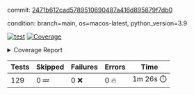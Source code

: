 commit: [2471b612cad5789510690487a416d895879f7db0](https://github.com/rcmdnk/homebrew-file/tree/2471b612cad5789510690487a416d895879f7db0)

condition: branch=main, os=macos-latest, python_version=3.9

[![test](https://github.com/rcmdnk/homebrew-file/actions/workflows/test.yml/badge.svg)](https://github.com/rcmdnk/homebrew-file/actions/runs/15792207377)
<a href="https://github.com/rcmdnk/homebrew-file/blob/2471b612cad5789510690487a416d895879f7db0/README.md"><img alt="Coverage" src="https://img.shields.io/badge/Coverage-56%25-orange.svg" /></a><details><summary>Coverage Report </summary><table><tr><th>File</th><th>Stmts</th><th>Miss</th><th>Cover</th><th>Missing</th></tr><tbody><tr><td colspan="5"><b>bin</b></td></tr><tr><td>&nbsp; &nbsp;<a href="https://github.com/rcmdnk/homebrew-file/blob/2471b612cad5789510690487a416d895879f7db0/bin/brew-file">brew-file</a></td><td>2168</td><td>945</td><td>56%</td><td><a href="https://github.com/rcmdnk/homebrew-file/blob/2471b612cad5789510690487a416d895879f7db0/bin/brew-file#L56-L62">56&ndash;62</a>, <a href="https://github.com/rcmdnk/homebrew-file/blob/2471b612cad5789510690487a416d895879f7db0/bin/brew-file#L149">149</a>, <a href="https://github.com/rcmdnk/homebrew-file/blob/2471b612cad5789510690487a416d895879f7db0/bin/brew-file#L161">161</a>, <a href="https://github.com/rcmdnk/homebrew-file/blob/2471b612cad5789510690487a416d895879f7db0/bin/brew-file#L210">210</a>, <a href="https://github.com/rcmdnk/homebrew-file/blob/2471b612cad5789510690487a416d895879f7db0/bin/brew-file#L304">304</a>, <a href="https://github.com/rcmdnk/homebrew-file/blob/2471b612cad5789510690487a416d895879f7db0/bin/brew-file#L307">307</a>, <a href="https://github.com/rcmdnk/homebrew-file/blob/2471b612cad5789510690487a416d895879f7db0/bin/brew-file#L375-L377">375&ndash;377</a>, <a href="https://github.com/rcmdnk/homebrew-file/blob/2471b612cad5789510690487a416d895879f7db0/bin/brew-file#L386-L387">386&ndash;387</a>, <a href="https://github.com/rcmdnk/homebrew-file/blob/2471b612cad5789510690487a416d895879f7db0/bin/brew-file#L481">481</a>, <a href="https://github.com/rcmdnk/homebrew-file/blob/2471b612cad5789510690487a416d895879f7db0/bin/brew-file#L487-L490">487&ndash;490</a>, <a href="https://github.com/rcmdnk/homebrew-file/blob/2471b612cad5789510690487a416d895879f7db0/bin/brew-file#L528-L552">528&ndash;552</a>, <a href="https://github.com/rcmdnk/homebrew-file/blob/2471b612cad5789510690487a416d895879f7db0/bin/brew-file#L556-L564">556&ndash;564</a>, <a href="https://github.com/rcmdnk/homebrew-file/blob/2471b612cad5789510690487a416d895879f7db0/bin/brew-file#L690">690</a>, <a href="https://github.com/rcmdnk/homebrew-file/blob/2471b612cad5789510690487a416d895879f7db0/bin/brew-file#L810-L814">810&ndash;814</a>, <a href="https://github.com/rcmdnk/homebrew-file/blob/2471b612cad5789510690487a416d895879f7db0/bin/brew-file#L827-L832">827&ndash;832</a>, <a href="https://github.com/rcmdnk/homebrew-file/blob/2471b612cad5789510690487a416d895879f7db0/bin/brew-file#L843">843</a>, <a href="https://github.com/rcmdnk/homebrew-file/blob/2471b612cad5789510690487a416d895879f7db0/bin/brew-file#L860">860</a>, <a href="https://github.com/rcmdnk/homebrew-file/blob/2471b612cad5789510690487a416d895879f7db0/bin/brew-file#L864-L872">864&ndash;872</a>, <a href="https://github.com/rcmdnk/homebrew-file/blob/2471b612cad5789510690487a416d895879f7db0/bin/brew-file#L881-L884">881&ndash;884</a>, <a href="https://github.com/rcmdnk/homebrew-file/blob/2471b612cad5789510690487a416d895879f7db0/bin/brew-file#L886-L889">886&ndash;889</a>, <a href="https://github.com/rcmdnk/homebrew-file/blob/2471b612cad5789510690487a416d895879f7db0/bin/brew-file#L891-L894">891&ndash;894</a>, <a href="https://github.com/rcmdnk/homebrew-file/blob/2471b612cad5789510690487a416d895879f7db0/bin/brew-file#L905-L923">905&ndash;923</a>, <a href="https://github.com/rcmdnk/homebrew-file/blob/2471b612cad5789510690487a416d895879f7db0/bin/brew-file#L974-L984">974&ndash;984</a>, <a href="https://github.com/rcmdnk/homebrew-file/blob/2471b612cad5789510690487a416d895879f7db0/bin/brew-file#L987-L1014">987&ndash;1014</a>, <a href="https://github.com/rcmdnk/homebrew-file/blob/2471b612cad5789510690487a416d895879f7db0/bin/brew-file#L1030-L1045">1030&ndash;1045</a>, <a href="https://github.com/rcmdnk/homebrew-file/blob/2471b612cad5789510690487a416d895879f7db0/bin/brew-file#L1087">1087</a>, <a href="https://github.com/rcmdnk/homebrew-file/blob/2471b612cad5789510690487a416d895879f7db0/bin/brew-file#L1103-L1108">1103&ndash;1108</a>, <a href="https://github.com/rcmdnk/homebrew-file/blob/2471b612cad5789510690487a416d895879f7db0/bin/brew-file#L1112-L1114">1112&ndash;1114</a>, <a href="https://github.com/rcmdnk/homebrew-file/blob/2471b612cad5789510690487a416d895879f7db0/bin/brew-file#L1118-L1121">1118&ndash;1121</a>, <a href="https://github.com/rcmdnk/homebrew-file/blob/2471b612cad5789510690487a416d895879f7db0/bin/brew-file#L1125-L1127">1125&ndash;1127</a>, <a href="https://github.com/rcmdnk/homebrew-file/blob/2471b612cad5789510690487a416d895879f7db0/bin/brew-file#L1131-L1133">1131&ndash;1133</a>, <a href="https://github.com/rcmdnk/homebrew-file/blob/2471b612cad5789510690487a416d895879f7db0/bin/brew-file#L1137-L1139">1137&ndash;1139</a>, <a href="https://github.com/rcmdnk/homebrew-file/blob/2471b612cad5789510690487a416d895879f7db0/bin/brew-file#L1143-L1145">1143&ndash;1145</a>, <a href="https://github.com/rcmdnk/homebrew-file/blob/2471b612cad5789510690487a416d895879f7db0/bin/brew-file#L1149-L1151">1149&ndash;1151</a>, <a href="https://github.com/rcmdnk/homebrew-file/blob/2471b612cad5789510690487a416d895879f7db0/bin/brew-file#L1155-L1158">1155&ndash;1158</a>, <a href="https://github.com/rcmdnk/homebrew-file/blob/2471b612cad5789510690487a416d895879f7db0/bin/brew-file#L1162-L1164">1162&ndash;1164</a>, <a href="https://github.com/rcmdnk/homebrew-file/blob/2471b612cad5789510690487a416d895879f7db0/bin/brew-file#L1182">1182</a>, <a href="https://github.com/rcmdnk/homebrew-file/blob/2471b612cad5789510690487a416d895879f7db0/bin/brew-file#L1232-L1234">1232&ndash;1234</a>, <a href="https://github.com/rcmdnk/homebrew-file/blob/2471b612cad5789510690487a416d895879f7db0/bin/brew-file#L1237">1237</a>, <a href="https://github.com/rcmdnk/homebrew-file/blob/2471b612cad5789510690487a416d895879f7db0/bin/brew-file#L1243">1243</a>, <a href="https://github.com/rcmdnk/homebrew-file/blob/2471b612cad5789510690487a416d895879f7db0/bin/brew-file#L1265-L1268">1265&ndash;1268</a>, <a href="https://github.com/rcmdnk/homebrew-file/blob/2471b612cad5789510690487a416d895879f7db0/bin/brew-file#L1346">1346</a>, <a href="https://github.com/rcmdnk/homebrew-file/blob/2471b612cad5789510690487a416d895879f7db0/bin/brew-file#L1383">1383</a>, <a href="https://github.com/rcmdnk/homebrew-file/blob/2471b612cad5789510690487a416d895879f7db0/bin/brew-file#L1420">1420</a>, <a href="https://github.com/rcmdnk/homebrew-file/blob/2471b612cad5789510690487a416d895879f7db0/bin/brew-file#L1423">1423</a>, <a href="https://github.com/rcmdnk/homebrew-file/blob/2471b612cad5789510690487a416d895879f7db0/bin/brew-file#L1435">1435</a>, <a href="https://github.com/rcmdnk/homebrew-file/blob/2471b612cad5789510690487a416d895879f7db0/bin/brew-file#L1437">1437</a>, <a href="https://github.com/rcmdnk/homebrew-file/blob/2471b612cad5789510690487a416d895879f7db0/bin/brew-file#L1472-L1473">1472&ndash;1473</a>, <a href="https://github.com/rcmdnk/homebrew-file/blob/2471b612cad5789510690487a416d895879f7db0/bin/brew-file#L1478-L1481">1478&ndash;1481</a>, <a href="https://github.com/rcmdnk/homebrew-file/blob/2471b612cad5789510690487a416d895879f7db0/bin/brew-file#L1511-L1538">1511&ndash;1538</a>, <a href="https://github.com/rcmdnk/homebrew-file/blob/2471b612cad5789510690487a416d895879f7db0/bin/brew-file#L1545">1545</a>, <a href="https://github.com/rcmdnk/homebrew-file/blob/2471b612cad5789510690487a416d895879f7db0/bin/brew-file#L1547">1547</a>, <a href="https://github.com/rcmdnk/homebrew-file/blob/2471b612cad5789510690487a416d895879f7db0/bin/brew-file#L1556-L1557">1556&ndash;1557</a>, <a href="https://github.com/rcmdnk/homebrew-file/blob/2471b612cad5789510690487a416d895879f7db0/bin/brew-file#L1562">1562</a>, <a href="https://github.com/rcmdnk/homebrew-file/blob/2471b612cad5789510690487a416d895879f7db0/bin/brew-file#L1568">1568</a>, <a href="https://github.com/rcmdnk/homebrew-file/blob/2471b612cad5789510690487a416d895879f7db0/bin/brew-file#L1572-L1583">1572&ndash;1583</a>, <a href="https://github.com/rcmdnk/homebrew-file/blob/2471b612cad5789510690487a416d895879f7db0/bin/brew-file#L1586-L1591">1586&ndash;1591</a>, <a href="https://github.com/rcmdnk/homebrew-file/blob/2471b612cad5789510690487a416d895879f7db0/bin/brew-file#L1602-L1622">1602&ndash;1622</a>, <a href="https://github.com/rcmdnk/homebrew-file/blob/2471b612cad5789510690487a416d895879f7db0/bin/brew-file#L1650">1650</a>, <a href="https://github.com/rcmdnk/homebrew-file/blob/2471b612cad5789510690487a416d895879f7db0/bin/brew-file#L1689-L1696">1689&ndash;1696</a>, <a href="https://github.com/rcmdnk/homebrew-file/blob/2471b612cad5789510690487a416d895879f7db0/bin/brew-file#L1703-L1711">1703&ndash;1711</a>, <a href="https://github.com/rcmdnk/homebrew-file/blob/2471b612cad5789510690487a416d895879f7db0/bin/brew-file#L1727">1727</a>, <a href="https://github.com/rcmdnk/homebrew-file/blob/2471b612cad5789510690487a416d895879f7db0/bin/brew-file#L1737">1737</a>, <a href="https://github.com/rcmdnk/homebrew-file/blob/2471b612cad5789510690487a416d895879f7db0/bin/brew-file#L1743">1743</a>, <a href="https://github.com/rcmdnk/homebrew-file/blob/2471b612cad5789510690487a416d895879f7db0/bin/brew-file#L1753">1753</a>, <a href="https://github.com/rcmdnk/homebrew-file/blob/2471b612cad5789510690487a416d895879f7db0/bin/brew-file#L1762-L1763">1762&ndash;1763</a>, <a href="https://github.com/rcmdnk/homebrew-file/blob/2471b612cad5789510690487a416d895879f7db0/bin/brew-file#L1767">1767</a>, <a href="https://github.com/rcmdnk/homebrew-file/blob/2471b612cad5789510690487a416d895879f7db0/bin/brew-file#L1773">1773</a>, <a href="https://github.com/rcmdnk/homebrew-file/blob/2471b612cad5789510690487a416d895879f7db0/bin/brew-file#L1779-L1783">1779&ndash;1783</a>, <a href="https://github.com/rcmdnk/homebrew-file/blob/2471b612cad5789510690487a416d895879f7db0/bin/brew-file#L1799-L1806">1799&ndash;1806</a>, <a href="https://github.com/rcmdnk/homebrew-file/blob/2471b612cad5789510690487a416d895879f7db0/bin/brew-file#L1813-L1817">1813&ndash;1817</a>, <a href="https://github.com/rcmdnk/homebrew-file/blob/2471b612cad5789510690487a416d895879f7db0/bin/brew-file#L1821">1821</a>, <a href="https://github.com/rcmdnk/homebrew-file/blob/2471b612cad5789510690487a416d895879f7db0/bin/brew-file#L1834-L1835">1834&ndash;1835</a>, <a href="https://github.com/rcmdnk/homebrew-file/blob/2471b612cad5789510690487a416d895879f7db0/bin/brew-file#L1856-L1964">1856&ndash;1964</a>, <a href="https://github.com/rcmdnk/homebrew-file/blob/2471b612cad5789510690487a416d895879f7db0/bin/brew-file#L1967-L1976">1967&ndash;1976</a>, <a href="https://github.com/rcmdnk/homebrew-file/blob/2471b612cad5789510690487a416d895879f7db0/bin/brew-file#L1989">1989</a>, <a href="https://github.com/rcmdnk/homebrew-file/blob/2471b612cad5789510690487a416d895879f7db0/bin/brew-file#L1994">1994</a>, <a href="https://github.com/rcmdnk/homebrew-file/blob/2471b612cad5789510690487a416d895879f7db0/bin/brew-file#L1999-L2038">1999&ndash;2038</a>, <a href="https://github.com/rcmdnk/homebrew-file/blob/2471b612cad5789510690487a416d895879f7db0/bin/brew-file#L2048-L2075">2048&ndash;2075</a>, <a href="https://github.com/rcmdnk/homebrew-file/blob/2471b612cad5789510690487a416d895879f7db0/bin/brew-file#L2079-L2145">2079&ndash;2145</a>, <a href="https://github.com/rcmdnk/homebrew-file/blob/2471b612cad5789510690487a416d895879f7db0/bin/brew-file#L2152-L2155">2152&ndash;2155</a>, <a href="https://github.com/rcmdnk/homebrew-file/blob/2471b612cad5789510690487a416d895879f7db0/bin/brew-file#L2164-L2167">2164&ndash;2167</a>, <a href="https://github.com/rcmdnk/homebrew-file/blob/2471b612cad5789510690487a416d895879f7db0/bin/brew-file#L2176-L2179">2176&ndash;2179</a>, <a href="https://github.com/rcmdnk/homebrew-file/blob/2471b612cad5789510690487a416d895879f7db0/bin/brew-file#L2188-L2209">2188&ndash;2209</a>, <a href="https://github.com/rcmdnk/homebrew-file/blob/2471b612cad5789510690487a416d895879f7db0/bin/brew-file#L2219-L2237">2219&ndash;2237</a>, <a href="https://github.com/rcmdnk/homebrew-file/blob/2471b612cad5789510690487a416d895879f7db0/bin/brew-file#L2246-L2256">2246&ndash;2256</a>, <a href="https://github.com/rcmdnk/homebrew-file/blob/2471b612cad5789510690487a416d895879f7db0/bin/brew-file#L2259-L2274">2259&ndash;2274</a>, <a href="https://github.com/rcmdnk/homebrew-file/blob/2471b612cad5789510690487a416d895879f7db0/bin/brew-file#L2277-L2289">2277&ndash;2289</a>, <a href="https://github.com/rcmdnk/homebrew-file/blob/2471b612cad5789510690487a416d895879f7db0/bin/brew-file#L2296">2296</a>, <a href="https://github.com/rcmdnk/homebrew-file/blob/2471b612cad5789510690487a416d895879f7db0/bin/brew-file#L2300-L2307">2300&ndash;2307</a>, <a href="https://github.com/rcmdnk/homebrew-file/blob/2471b612cad5789510690487a416d895879f7db0/bin/brew-file#L2314-L2315">2314&ndash;2315</a>, <a href="https://github.com/rcmdnk/homebrew-file/blob/2471b612cad5789510690487a416d895879f7db0/bin/brew-file#L2344">2344</a>, <a href="https://github.com/rcmdnk/homebrew-file/blob/2471b612cad5789510690487a416d895879f7db0/bin/brew-file#L2350">2350</a>, <a href="https://github.com/rcmdnk/homebrew-file/blob/2471b612cad5789510690487a416d895879f7db0/bin/brew-file#L2358-L2362">2358&ndash;2362</a>, <a href="https://github.com/rcmdnk/homebrew-file/blob/2471b612cad5789510690487a416d895879f7db0/bin/brew-file#L2373-L2376">2373&ndash;2376</a>, <a href="https://github.com/rcmdnk/homebrew-file/blob/2471b612cad5789510690487a416d895879f7db0/bin/brew-file#L2383">2383</a>, <a href="https://github.com/rcmdnk/homebrew-file/blob/2471b612cad5789510690487a416d895879f7db0/bin/brew-file#L2390">2390</a>, <a href="https://github.com/rcmdnk/homebrew-file/blob/2471b612cad5789510690487a416d895879f7db0/bin/brew-file#L2394">2394</a>, <a href="https://github.com/rcmdnk/homebrew-file/blob/2471b612cad5789510690487a416d895879f7db0/bin/brew-file#L2415-L2448">2415&ndash;2448</a>, <a href="https://github.com/rcmdnk/homebrew-file/blob/2471b612cad5789510690487a416d895879f7db0/bin/brew-file#L2468">2468</a>, <a href="https://github.com/rcmdnk/homebrew-file/blob/2471b612cad5789510690487a416d895879f7db0/bin/brew-file#L2485-L2486">2485&ndash;2486</a>, <a href="https://github.com/rcmdnk/homebrew-file/blob/2471b612cad5789510690487a416d895879f7db0/bin/brew-file#L2490">2490</a>, <a href="https://github.com/rcmdnk/homebrew-file/blob/2471b612cad5789510690487a416d895879f7db0/bin/brew-file#L2495-L2496">2495&ndash;2496</a>, <a href="https://github.com/rcmdnk/homebrew-file/blob/2471b612cad5789510690487a416d895879f7db0/bin/brew-file#L2502-L2522">2502&ndash;2522</a>, <a href="https://github.com/rcmdnk/homebrew-file/blob/2471b612cad5789510690487a416d895879f7db0/bin/brew-file#L2526-L2536">2526&ndash;2536</a>, <a href="https://github.com/rcmdnk/homebrew-file/blob/2471b612cad5789510690487a416d895879f7db0/bin/brew-file#L2539">2539</a>, <a href="https://github.com/rcmdnk/homebrew-file/blob/2471b612cad5789510690487a416d895879f7db0/bin/brew-file#L2555">2555</a>, <a href="https://github.com/rcmdnk/homebrew-file/blob/2471b612cad5789510690487a416d895879f7db0/bin/brew-file#L2559-L2565">2559&ndash;2565</a>, <a href="https://github.com/rcmdnk/homebrew-file/blob/2471b612cad5789510690487a416d895879f7db0/bin/brew-file#L2567">2567</a>, <a href="https://github.com/rcmdnk/homebrew-file/blob/2471b612cad5789510690487a416d895879f7db0/bin/brew-file#L2573">2573</a>, <a href="https://github.com/rcmdnk/homebrew-file/blob/2471b612cad5789510690487a416d895879f7db0/bin/brew-file#L2602-L2614">2602&ndash;2614</a>, <a href="https://github.com/rcmdnk/homebrew-file/blob/2471b612cad5789510690487a416d895879f7db0/bin/brew-file#L2630-L2631">2630&ndash;2631</a>, <a href="https://github.com/rcmdnk/homebrew-file/blob/2471b612cad5789510690487a416d895879f7db0/bin/brew-file#L2633">2633</a>, <a href="https://github.com/rcmdnk/homebrew-file/blob/2471b612cad5789510690487a416d895879f7db0/bin/brew-file#L2643">2643</a>, <a href="https://github.com/rcmdnk/homebrew-file/blob/2471b612cad5789510690487a416d895879f7db0/bin/brew-file#L2658-L2905">2658&ndash;2905</a>, <a href="https://github.com/rcmdnk/homebrew-file/blob/2471b612cad5789510690487a416d895879f7db0/bin/brew-file#L2928-L2930">2928&ndash;2930</a>, <a href="https://github.com/rcmdnk/homebrew-file/blob/2471b612cad5789510690487a416d895879f7db0/bin/brew-file#L2939-L2949">2939&ndash;2949</a>, <a href="https://github.com/rcmdnk/homebrew-file/blob/2471b612cad5789510690487a416d895879f7db0/bin/brew-file#L2961-L2967">2961&ndash;2967</a>, <a href="https://github.com/rcmdnk/homebrew-file/blob/2471b612cad5789510690487a416d895879f7db0/bin/brew-file#L2979-L3003">2979&ndash;3003</a>, <a href="https://github.com/rcmdnk/homebrew-file/blob/2471b612cad5789510690487a416d895879f7db0/bin/brew-file#L3009-L3046">3009&ndash;3046</a>, <a href="https://github.com/rcmdnk/homebrew-file/blob/2471b612cad5789510690487a416d895879f7db0/bin/brew-file#L3054-L3078">3054&ndash;3078</a>, <a href="https://github.com/rcmdnk/homebrew-file/blob/2471b612cad5789510690487a416d895879f7db0/bin/brew-file#L3082-L3095">3082&ndash;3095</a>, <a href="https://github.com/rcmdnk/homebrew-file/blob/2471b612cad5789510690487a416d895879f7db0/bin/brew-file#L3099-L3112">3099&ndash;3112</a>, <a href="https://github.com/rcmdnk/homebrew-file/blob/2471b612cad5789510690487a416d895879f7db0/bin/brew-file#L3116">3116</a>, <a href="https://github.com/rcmdnk/homebrew-file/blob/2471b612cad5789510690487a416d895879f7db0/bin/brew-file#L3129-L3135">3129&ndash;3135</a>, <a href="https://github.com/rcmdnk/homebrew-file/blob/2471b612cad5789510690487a416d895879f7db0/bin/brew-file#L3161-L3162">3161&ndash;3162</a>, <a href="https://github.com/rcmdnk/homebrew-file/blob/2471b612cad5789510690487a416d895879f7db0/bin/brew-file#L3253">3253</a>, <a href="https://github.com/rcmdnk/homebrew-file/blob/2471b612cad5789510690487a416d895879f7db0/bin/brew-file#L3255">3255</a>, <a href="https://github.com/rcmdnk/homebrew-file/blob/2471b612cad5789510690487a416d895879f7db0/bin/brew-file#L3260-L3271">3260&ndash;3271</a>, <a href="https://github.com/rcmdnk/homebrew-file/blob/2471b612cad5789510690487a416d895879f7db0/bin/brew-file#L3287">3287</a>, <a href="https://github.com/rcmdnk/homebrew-file/blob/2471b612cad5789510690487a416d895879f7db0/bin/brew-file#L3305-L3322">3305&ndash;3322</a>, <a href="https://github.com/rcmdnk/homebrew-file/blob/2471b612cad5789510690487a416d895879f7db0/bin/brew-file#L3345">3345</a>, <a href="https://github.com/rcmdnk/homebrew-file/blob/2471b612cad5789510690487a416d895879f7db0/bin/brew-file#L3351">3351</a>, <a href="https://github.com/rcmdnk/homebrew-file/blob/2471b612cad5789510690487a416d895879f7db0/bin/brew-file#L3355-L3366">3355&ndash;3366</a>, <a href="https://github.com/rcmdnk/homebrew-file/blob/2471b612cad5789510690487a416d895879f7db0/bin/brew-file#L3375">3375</a>, <a href="https://github.com/rcmdnk/homebrew-file/blob/2471b612cad5789510690487a416d895879f7db0/bin/brew-file#L3387">3387</a>, <a href="https://github.com/rcmdnk/homebrew-file/blob/2471b612cad5789510690487a416d895879f7db0/bin/brew-file#L3389-L3393">3389&ndash;3393</a>, <a href="https://github.com/rcmdnk/homebrew-file/blob/2471b612cad5789510690487a416d895879f7db0/bin/brew-file#L3397-L3400">3397&ndash;3400</a>, <a href="https://github.com/rcmdnk/homebrew-file/blob/2471b612cad5789510690487a416d895879f7db0/bin/brew-file#L3403-L3406">3403&ndash;3406</a>, <a href="https://github.com/rcmdnk/homebrew-file/blob/2471b612cad5789510690487a416d895879f7db0/bin/brew-file#L3409-L3417">3409&ndash;3417</a>, <a href="https://github.com/rcmdnk/homebrew-file/blob/2471b612cad5789510690487a416d895879f7db0/bin/brew-file#L3446-L3453">3446&ndash;3453</a>, <a href="https://github.com/rcmdnk/homebrew-file/blob/2471b612cad5789510690487a416d895879f7db0/bin/brew-file#L3464-L3471">3464&ndash;3471</a>, <a href="https://github.com/rcmdnk/homebrew-file/blob/2471b612cad5789510690487a416d895879f7db0/bin/brew-file#L3552-L3554">3552&ndash;3554</a>, <a href="https://github.com/rcmdnk/homebrew-file/blob/2471b612cad5789510690487a416d895879f7db0/bin/brew-file#L3577">3577</a>, <a href="https://github.com/rcmdnk/homebrew-file/blob/2471b612cad5789510690487a416d895879f7db0/bin/brew-file#L3583">3583</a>, <a href="https://github.com/rcmdnk/homebrew-file/blob/2471b612cad5789510690487a416d895879f7db0/bin/brew-file#L3595-L4278">3595&ndash;4278</a>, <a href="https://github.com/rcmdnk/homebrew-file/blob/2471b612cad5789510690487a416d895879f7db0/bin/brew-file#L4282">4282</a></td></tr><tr><td><b>TOTAL</b></td><td><b>2168</b></td><td><b>945</b></td><td><b>56%</b></td><td>&nbsp;</td></tr></tbody></table></details>

| Tests | Skipped | Failures | Errors | Time |
| ----- | ------- | -------- | -------- | ------------------ |
| 129 | 0 :zzz: | 0 :x: | 0 :fire: | 1m 26s :stopwatch: |

